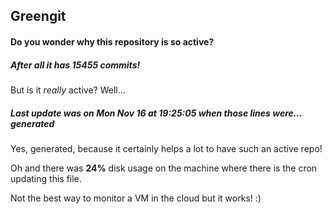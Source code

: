 ## Greengit

#### Do you wonder why this repository is so active?

##### After all it has 15455 commits!

But is it *really* active? Well...

##### Last update was on Mon Nov 16 at 19:25:05 when those lines were... generated

Yes, generated, because it certainly helps a lot to have such an active repo!

Oh and there was **24%** disk usage on the machine
where there is the cron updating this file.

Not the best way to monitor a VM in the cloud but it works! :)
